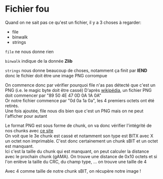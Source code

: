 # Fichier fou

Quand on ne sait pas ce qu'est un fichier, il y a 3 choses à regarder:
- file
- binwalk
- strings

`file` ne nous donne rien

`binwalk` indique de la donnée **Zlib** 

`strings` nous donne beaucoup de choses, notamment ça finit par **IEND** donc le fichier doit être une image PNG corrompue

On commence donc par vérifier pourquoi file n'as pas détecté que c'est un PNG (i.e. le magic byte doit être cassé)
D'après [wikipédia](https://fr.wikipedia.org/wiki/Portable_Network_Graphics), un fichier PNG doit commencer par "89 50 4E 47 0D 0A 1A 0A"  
Or notre fichier commence par "0d 0a 1a 0a", les 4 premiers octets ont été retirés.  
Une fois ajoutée, file nous dis bien que c'est un PNG mais on ne peut l'afficher pour autant

Le format PNG est sous forme de chunk, on va donc vérifier l'intégrité de nos chunks avec [ce site](https://www.nayuki.io/page/png-file-chunk-inspector)  
On voit que le 3e chunk est cassé et notamment son type est BITX avec X un octet non imprimable. C'est donc certainement un chunk sBIT et un octet est manquant.  
Ici c'est la taille du chunk qui est manquant, on peut calculer la distance avec le prochain chunk (gAMA).
On trouve une distance de 0x10 octets et si l'on enlève la taille du CRC, du champ type, ... on trouve une taille de 4

Avec 4 comme taille de notre chunk sBIT, on récupère notre image !